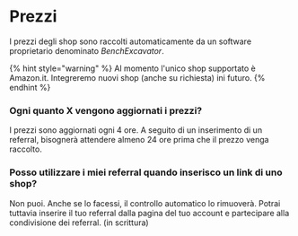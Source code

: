 # Prezzi

I prezzi degli shop sono raccolti automaticamente da un software proprietario denominato _BenchExcavator_.

{% hint style="warning" %}
Al momento l'unico shop supportato è Amazon.it. Integreremo nuovi shop \(anche su richiesta\) ini futuro.
{% endhint %}

### Ogni quanto X vengono aggiornati i prezzi?

I prezzi sono aggiornati ogni 4 ore. A seguito di un inserimento di un referral, bisognerà attendere almeno 24 ore prima che il prezzo venga raccolto.

### Posso utilizzare i miei referral quando inserisco un link di uno shop?

Non puoi. Anche se lo facessi, il controllo automatico lo rimuoverà. Potrai tuttavia inserire il tuo referral dalla pagina del tuo account e partecipare alla condivisione dei referral. \(in scrittura\)

